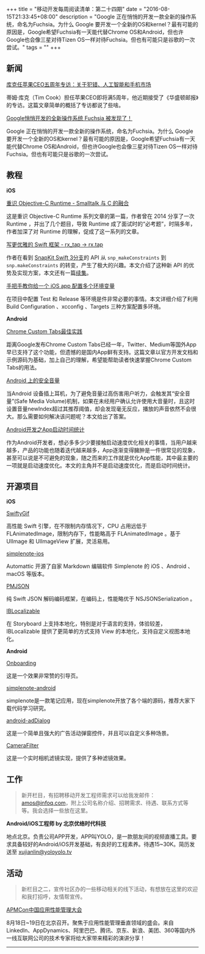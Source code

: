 +++
title = "移动开发每周阅读清单：第二十四期"
date = "2016-08-15T21:33:45+08:00"
description = "Google 正在悄悄的开发一款全新的操作系统，命名为Fuchsia。为什么 Google 要开发一个全新的OS和kernel？最有可能的原因是，Google希望Fuchsia有一天能代替Chrome OS和Android，但也许Google也会像三星对待Tizen OS一样对待Fuchsia。但也有可能只是谷歌的一次尝试。"
tags = ""
+++


## 新闻

[库克任苹果CEO五周年专访：关于犯错、人工智能和手机市场](http://tech.sina.com.cn/it/2016-08-15/doc-ifxuxnak0256466.shtml)

蒂姆·库克（Tim Cook）担任苹果CEO即将满5周年，他近期接受了《华盛顿邮报》的专访。这篇文章简单的概括了专访都说了些啥。

[Google悄悄开发的全新操作系统 Fuchsia 被发现了！](http://osp.io/archives/2540)

Google 正在悄悄的开发一款全新的操作系统，命名为Fuchsia。为什么 Google 要开发一个全新的OS和kernel？最有可能的原因是，Google希望Fuchsia有一天能代替Chrome OS和Android，但也许Google也会像三星对待Tizen OS一样对待Fuchsia。但也有可能只是谷歌的一次尝试。

## 教程

**iOS**

[重识 Objective-C Runtime - Smalltalk 与 C 的融合](http://blog.sunnyxx.com/2016/08/13/reunderstanding-runtime-0/)

这是重识 Objective-C Runtime 系列文章的第一篇，作者曾在 2014 分享了一次 Runtime ，并出了几个题目，导致 Runtime 成了面试时的“必考题”，时隔多年，作者加深了对 Runtime 的理解，促成了这一系列的文章。

[写更优雅的 Swift 框架 - rx_tap -> rx.tap](http://blog.dianqk.org/2016/08/10/better-swifty-framework-namespace/)

作者在看到 [SnapKit Swift 3分支](https://github.com/SnapKit/SnapKit/tree/feature/0.40.0)的 API 从 `snp_makeConstraints` 到 `snp.makeConstraints` 的转变，产生了极大的兴趣。本文介绍了这种新 API 的优势及实现方案，本文还有一篇[续集](http://blog.dianqk.org/2016/08/11/better-swifty-framework-namespace-2/)。

[手把手教你给一个 iOS app 配置多个环境变量](http://www.jianshu.com/p/83b6e781eb51)

在项目中配置 Test 和 Release 等环境是件非常必要的事情。本文详细介绍了利用 Build Configuration 、xcconfig 、Targets 三种方案配置多环境。

**Android**

[Chrome Custom Tabs最佳实践](http://qq157755587.github.io/2016/08/12/custom-tabs-best-practices/)

距离Google发布Chrome Custom Tabs已经一年，Twitter、Medium等国外App早已支持了这个功能，但遗憾的是国内App鲜有支持。这篇文章以官方开发文档和示例源码为基础，加上自己的理解，希望能帮助读者快速掌握Chrome Custom Tabs的用法。

[Android 上的安全音量](https://yrom.net/blog/2016/08/06/one-little-tip-to-handle-safe-media-volume-level-on-android/)

当Android 设备插上耳机，为了避免音量过高伤害用户听力，会触发其“安全音量”(Safe Media Volume)机制，如果在未经用户确认允许使用大音量时，且这时设置音量newIndex超过其推荐阈值，却会发现毫无反应，播放的声音依然不会很大。那么需要如何解决该问题呢？本文给出了答案。

[Android开发之App启动时间统计](http://www.jianshu.com/p/c967653a9468)

作为Android开发者，想必多多少少要接触启动速度优化相关的事情，当用户越来越多，产品的功能也随着迭代越来越多，App逐渐变得臃肿是一件很常见的现象，甚至可以说是不可避免的现象，随之而来的工作就是优化App性能，其中最主要的一项就是启动速度优化。本文的主角并不是启动速度优化，而是启动时间统计。

## 开源项目

**iOS**

[SwiftyGif](https://github.com/kirualex/SwiftyGif)

高性能 Swift 引擎，在不限制内存情况下，CPU 占用远低于 FLAnimatedImage，限制内存下，性能略高于 FLAnimatedImage 。基于 UIImage 和 UIImageView 扩展，灵活易用。

[simplenote-ios](https://github.com/Automattic/simplenote-ios)

Automattic 开源了自家 Markdown 编辑软件 Simplenote 的 iOS 、Android 、macOS 等版本。

[PMJSON](https://github.com/Automattic/simplenote-ios)

纯 Swift JSON 解码编码框架，在编码上，性能略优于 NSJSONSerialization 。

[IBLocalizable](https://github.com/PiXeL16/IBLocalizable)

在 Storyboard 上支持本地化，特别是对于语言的支持，体验较差，IBLocalizable 提供了更简单的方式支持 View 的本地化，支持自定义视图本地化。

**Android**

[Onboarding](https://github.com/eoinfogarty/Onboarding)

这是一个效果非常赞的引导页。

[simplenote-android](https://github.com/Automattic/simplenote-android)

simplenote是一款笔记应用，现在simplenote开放了各个端的源码，推荐大家下载代码学习研究。

[android-adDialog](https://github.com/yipianfengye/android-adDialog)

这是一个简单且强大的广告活动弹窗控件，并且可以自定义多种场景。

[CameraFilter](https://github.com/nekocode/CameraFilter)

这是一个实时相机滤镜实现，提供了多种滤镜效果。





## 工作

> 新开栏目，有招聘移动开发工程师需求可以给我发邮件：amos@infoq.com，附上公司名称介绍、招聘需求、待遇、联系方式等等。我会选择一些放在这里。

**Android/iOS工程师 by 北京优络时代科技**

地点北京。负责公司APP开发，APP叫YOLO，是一款朋友间的视频直播工具。要求具备较好的Android/iOS开发基础，有良好的工程素养。待遇15~30K。简历发送至 xujianlin@yoloyolo.tv

## 活动

> 新栏目之二，宣传社区办的一些移动相关的线下活动，有想放在这里的欢迎和我打招呼，友情帮宣传。

[APMCon中国应用性能管理大会](http://www.bagevent.com/event/109881)

8月18日~19日在北京召开。聚焦于应用性能管理垂直领域的盛会。来自LinkedIn、AppDynamics、阿里巴巴、腾讯、京东、新浪、美团、360等国内外一线互联网公司的技术专家将给大家带来精彩的演讲分享！

----
